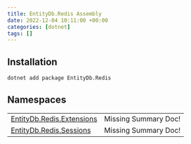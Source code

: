 ```yaml
---
title: EntityDb.Redis Assembly
date: 2022-12-04 10:11:00 +00:00
categories: [dotnet]
tags: []
---
```


## Installation
```sh
dotnet add package EntityDb.Redis
```
## Namespaces
<table><tr><td><a href='/posts/dotnet-entitydb-redis-extensions'>EntityDb.Redis.Extensions</a></td><td>Missing Summary Doc!</td></tr><tr><td><a href='/posts/dotnet-entitydb-redis-sessions'>EntityDb.Redis.Sessions</a></td><td>Missing Summary Doc!</td></tr></table>
